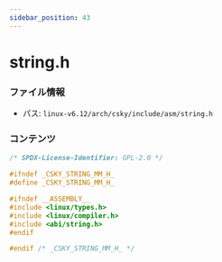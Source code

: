 ```yaml
---
sidebar_position: 43
---
```

# string.h

### ファイル情報

- パス: `linux-v6.12/arch/csky/include/asm/string.h`

### コンテンツ

```h
/* SPDX-License-Identifier: GPL-2.0 */

#ifndef _CSKY_STRING_MM_H_
#define _CSKY_STRING_MM_H_

#ifndef __ASSEMBLY__
#include <linux/types.h>
#include <linux/compiler.h>
#include <abi/string.h>
#endif

#endif /* _CSKY_STRING_MM_H_ */

```
